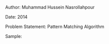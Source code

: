 Author: Muhammad Hussein Nasrollahpour

Date: 2014 

Problem Statement: Pattern Matching Algorithm

Sample:
